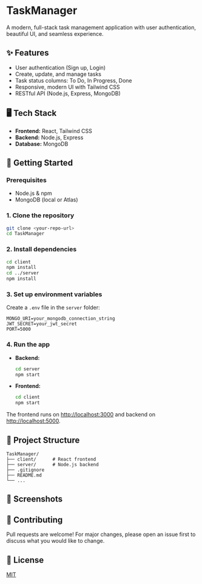# TaskManager

A modern, full-stack task management application with user authentication, beautiful UI, and seamless experience.

## ✨ Features
- User authentication (Sign up, Login)
- Create, update, and manage tasks
- Task status columns: To Do, In Progress, Done
- Responsive, modern UI with Tailwind CSS
- RESTful API (Node.js, Express, MongoDB)

## 🖥️ Tech Stack
- **Frontend:** React, Tailwind CSS
- **Backend:** Node.js, Express
- **Database:** MongoDB

## 🚀 Getting Started

### Prerequisites
- Node.js & npm
- MongoDB (local or Atlas)

### 1. Clone the repository
```sh
git clone <your-repo-url>
cd TaskManager
```

### 2. Install dependencies
```sh
cd client
npm install
cd ../server
npm install
```

### 3. Set up environment variables
Create a `.env` file in the `server` folder:
```
MONGO_URI=your_mongodb_connection_string
JWT_SECRET=your_jwt_secret
PORT=5000
```

### 4. Run the app
- **Backend:**
  ```sh
  cd server
  npm start
  ```
- **Frontend:**
  ```sh
  cd client
  npm start
  ```

The frontend runs on [http://localhost:3000](http://localhost:3000) and backend on [http://localhost:5000](http://localhost:5000).

## 📁 Project Structure
```
TaskManager/
├── client/      # React frontend
├── server/      # Node.js backend
├── .gitignore
├── README.md
└── ...
```

## 📸 Screenshots
<!-- Add screenshots here -->

## 🤝 Contributing
Pull requests are welcome! For major changes, please open an issue first to discuss what you would like to change.

## 📄 License
[MIT](LICENSE)
